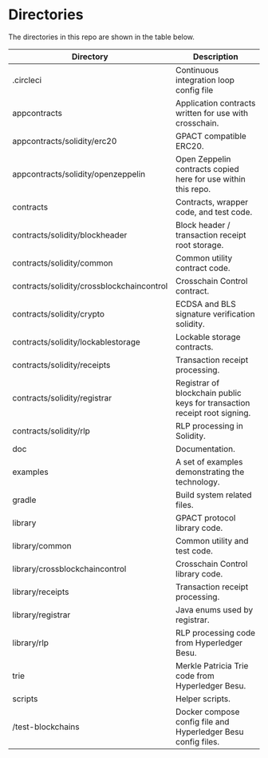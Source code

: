 # Directories
The directories in this repo are shown in the table below.

| Directory               |Description |
|---|---|
|.circleci                |Continuous integration loop config file |
|appcontracts             |Application contracts written for use with crosschain. |
|appcontracts/solidity/erc20 |GPACT compatible ERC20. |
|appcontracts/solidity/openzeppelin| Open Zeppelin contracts copied here for use within this repo.|
|contracts                |Contracts, wrapper code, and test code. |
|contracts/solidity/blockheader  |Block header / transaction receipt root storage.  |
|contracts/solidity/common |Common utility contract code. |
|contracts/solidity/crossblockchaincontrol   |Crosschain Control contract.   |
|contracts/solidity/crypto |ECDSA and BLS signature verification solidity.|
|contracts/solidity/lockablestorage |Lockable storage contracts.|
|contracts/solidity/receipts  |Transaction receipt processing.|
|contracts/solidity/registrar |Registrar of blockchain public keys for transaction receipt root signing.|
|contracts/solidity/rlp       |RLP processing in Solidity.|
|doc                      |Documentation. |
|examples                 |A set of examples demonstrating the technology.|
|gradle                   |Build system related files.|
|library                  |GPACT protocol library code. |
|library/common           |Common utility and test code.  |
|library/crossblockchaincontrol   |Crosschain Control library code.   |
|library/receipts        |Transaction receipt processing.|
|library/registrar       |Java enums used by registrar.|
|library/rlp             |RLP processing code from Hyperledger Besu.|
|trie                     |Merkle Patricia Trie code from Hyperledger Besu.|
|scripts                  |Helper scripts.|
/test-blockchains         |Docker compose config file and Hyperledger Besu config files. |
